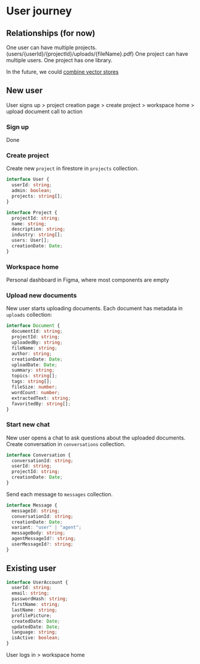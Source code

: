 # User journey

## Relationships (for now)

One user can have multiple projects. (users/{userId}/{projectId}/uploads/{fileName}.pdf)
One project can have multiple users.
One project has one library.

In the future, we could [combine vector stores](https://python.langchain.com/docs/modules/agents/how_to/agent_vectorstore)

## New user

User signs up > project creation page > create project > workspace home > upload document call to action

### Sign up

Done

### Create project

Create new `project` in firestore in `projects` collection.

```ts
interface User {
  userId: string;
  admin: boolean;
  projects: string[];
}
```

```ts
interface Project {
  projectId: string;
  name: string;
  description: string;
  industry: string[];
  users: User[];
  creationDate: Date;
}
```

### Workspace home

Personal dashboard in Figma, where most components are empty

### Upload new documents

New user starts uploading documents. Each document has metadata in `uploads` collection:

```ts
interface Document {
  documentId: string;
  projectId: string;
  uploadedBy: string;
  fileName: string;
  author: string;
  creationDate: Date;
  uploadDate: Date;
  summary: string;
  topics: string[];
  tags: string[];
  fileSize: number;
  wordCount: number;
  extractedText: string;
  favoritedBy: string[];
}
```

### Start new chat

New user opens a chat to ask questions about the uploaded documents. Create conversation in `conversations` collection.

```ts
interface Conversation {
  conversationId: string;
  userId: string;
  projectId: string;
  creationDate: Date;
}
```

Send each message to `messages` collection.

```ts
interface Message {
  messageId: string;
  conversationId: string;
  creationDate: Date;
  variant: "user" | "agent";
  messageBody: string;
  agentMessageId?: string;
  userMessageId?: string;
}
```

## Existing user

```ts
interface UserAccount {
  userId: string;
  email: string;
  passwordHash: string;
  firstName: string;
  lastName: string;
  profilePicture;
  createdDate: Date;
  updatedDate: Date;
  language: string;
  isActive: boolean;
}
```

User logs in > workspace home
